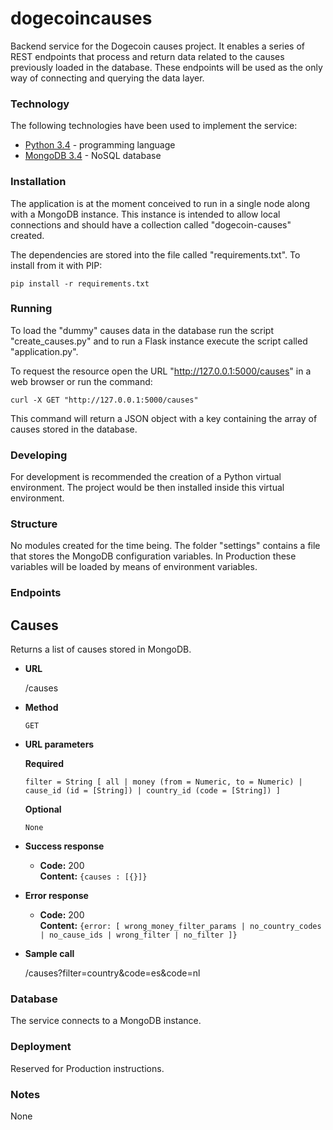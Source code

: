 # dogecoincauses

Backend service for the Dogecoin causes project. It enables a series of REST endpoints that process and return data related to the causes previously loaded in the database. These endpoints will be used as the only way of connecting and querying the data layer.

### Technology

The following technologies have been used to implement the service:

* [Python 3.4](https://www.python.org/) - programming language
* [MongoDB 3.4](https://www.mongodb.com/) - NoSQL database

### Installation

The application is at the moment conceived to run in a single node along with a MongoDB instance. This instance is intended to allow local connections and should have a collection called "dogecoin-causes" created.

The dependencies are stored into the file called "requirements.txt". To install from it with PIP:

```
pip install -r requirements.txt
```

### Running

To load the "dummy" causes data in the database run the script "create_causes.py" and to run a Flask instance execute the script called "application.py".

To request the resource open the URL "http://127.0.0.1:5000/causes" in a web browser or run the command:

```
curl -X GET "http://127.0.0.1:5000/causes"
```

This command will return a JSON object with a key containing the array of causes stored in the database.

### Developing

For development is recommended the creation of a Python virtual environment. The project would be then installed inside this virtual environment.

### Structure

No modules created for the time being. The folder "settings" contains a file that stores the MongoDB configuration variables. In Production these variables will be loaded by means of environment variables.

### Endpoints

**Causes**
----

Returns a list of causes stored in MongoDB.

* **URL**

  /causes

* **Method**
  
  `GET`

* **URL parameters**

  **Required**
 
  `filter = String [ all | money (from = Numeric, to = Numeric) | cause_id (id = [String]) | country_id (code = [String]) ]`

  **Optional**
 
  `None`

* **Success response**
  
  * **Code:** 200<br />
    **Content:** `{causes : [{}]}`
 
* **Error response**

  * **Code:** 200<br />
    **Content:** `{error: [ wrong_money_filter_params | no_country_codes | no_cause_ids | wrong_filter | no_filter ]}`

* **Sample call**

  /causes?filter=country&code=es&code=nl

### Database

The service connects to a MongoDB instance.

### Deployment

Reserved for Production instructions.

### Notes

None
